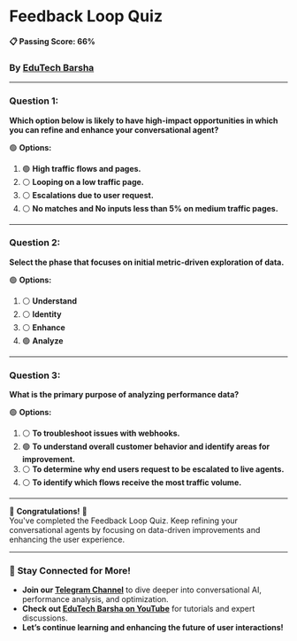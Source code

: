 # **Feedback Loop Quiz**
**📋 Passing Score: 66%**  
### By [EduTech Barsha](https://www.youtube.com/@edutechbarsha) 
---

### **Question 1:**  
**Which option below is likely to have high-impact opportunities in which you can refine and enhance your conversational agent?**  

🟢 **Options:**  
1. 🟢 **High traffic flows and pages.**  
2. ⚪ **Looping on a low traffic page.**  
3. ⚪ **Escalations due to user request.**  
4. ⚪ **No matches and No inputs less than 5% on medium traffic pages.**  

---

### **Question 2:**  
**Select the phase that focuses on initial metric-driven exploration of data.**  

🟢 **Options:**  
1. ⚪ **Understand**  
2. ⚪ **Identity**  
3. ⚪ **Enhance**  
4. 🟢 **Analyze**  

---

### **Question 3:**  
**What is the primary purpose of analyzing performance data?**  

🟢 **Options:**  
1. ⚪ **To troubleshoot issues with webhooks.**  
2. 🟢 **To understand overall customer behavior and identify areas for improvement.**  
3. ⚪ **To determine why end users request to be escalated to live agents.**  
4. ⚪ **To identify which flows receive the most traffic volume.**  

---

🎉 **Congratulations!** 🎉  
You've completed the Feedback Loop Quiz. Keep refining your conversational agents by focusing on data-driven improvements and enhancing the user experience.

---

### 🚀 **Stay Connected for More!**  
- **Join our [Telegram Channel](https://t.me/edutechbarsha)** to dive deeper into conversational AI, performance analysis, and optimization.  
- **Check out [EduTech Barsha on YouTube](https://www.youtube.com/@edutechbarsha)** for tutorials and expert discussions.  
- **Let’s continue learning and enhancing the future of user interactions!**
